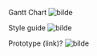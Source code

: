 Gantt Chart
![bilde](https://user-images.githubusercontent.com/80835603/222974792-32d95b95-e707-4241-8cce-be47669f07f6.png)

Style guide
![bilde](https://user-images.githubusercontent.com/80835603/222974824-482e723f-4f0e-43a5-a867-9adb5b93a7a6.png)

Prototype (link)? 
![bilde](https://user-images.githubusercontent.com/80835603/222975890-454184d2-eee7-4752-b1d7-d2eb38645810.png)

